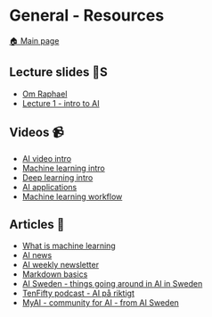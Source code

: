 # General - Resources 

[:house: Main page](https://github.com/pr0fez/AI24-intro)

## Lecture slides :book:S

- [Om Raphael](https://github.com/pr0fez/AI24-intro/Lectures/PresentationRaphael.md)
- [Lecture 1 - intro to AI](https://github.com/pr0fez/AI24-intro/blob/master/Lectures/Intro-Kurs-Lec1.pdf)

## Videos :video_camera:

- [AI video intro][ai_vid]
- [Machine learning intro][ml_vid]
- [Deep learning intro][dl_vid]
- [AI applications][ai_applic]
- [Machine learning workflow][ml_steps]

[ai_vid]: https://www.youtube.com/watch?v=ad79nYk2keg
[ml_vid]: https://www.youtube.com/watch?v=ukzFI9rgwfU
[dl_vid]: https://www.youtube.com/watch?v=6M5VXKLf4D4
[ai_applic]: https://www.youtube.com/watch?v=Y46zXHvUB1s
[ml_steps]: https://www.youtube.com/watch?v=nKW8Ndu7Mjw

## Articles :newspaper:

- [What is machine learning][ml_ibm]
- [AI news][ai_news]
- [AI weekly newsletter][ai_weekly]
- [Markdown basics][markdown_basics]
- [AI Sweden - things going around in AI in Sweden](https://www.ai.se/en)
- [TenFifty podcast - AI på riktigt](https://tenfifty.io/sv/tenfiftys-podcast/)
- [MyAI - community for AI - from AI Sweden](https://my.ai.se/)

[ml_ibm]: https://www.ibm.com/cloud/learn/machine-learning
[ai_news]: https://artificialintelligence-news.com/#
[ai_weekly]: https://aiweekly.co/issues/226#start
[markdown_basics]: https://guides.github.com/features/mastering-markdown/
